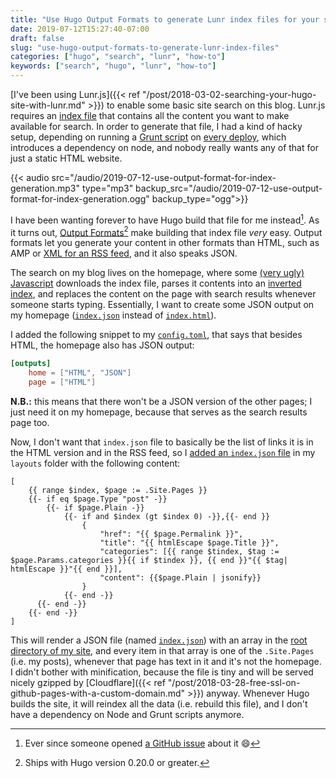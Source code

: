 ```yaml
---
title: "Use Hugo Output Formats to generate Lunr index files for your static site search"
date: 2019-07-12T15:27:40-07:00
draft: false
slug: "use-hugo-output-formats-to-generate-lunr-index-files"
categories: ["hugo", "search", "lunr", "how-to"]
keywords: ["search", "hugo", "lunr", "how-to"]
---
```


[I've been using Lunr.js]({{< ref "/post/2018-03-02-searching-your-hugo-site-with-lunr.md" >}}) to enable some basic site search on this blog. Lunr.js requires an [index file](/index.json) that contains all the content you want to make available for search. In order to generate that file, I had a kind of hacky setup, depending on running a [Grunt script](https://github.com/bartdegoede/blog/blob/7eccae434335c6ab6ec5e10240dbc89884a194ad/Gruntfile.js) on [every deploy](https://github.com/bartdegoede/blog/commit/335d19e81016633823ccfb6fbb2038c891182bbb#diff-60254338249f657a0a83f98258a56bfeL9), which introduces a dependency on node, and nobody really wants any of that for just a static HTML website.<!--more-->

{{< audio src="/audio/2019-07-12-use-output-format-for-index-generation.mp3" type="mp3" backup_src="/audio/2019-07-12-use-output-format-for-index-generation.ogg" backup_type="ogg">}}

I have been wanting forever to have Hugo build that file for me instead[^gh_issue]. As it turns out, [Output Formats](https://gohugo.io/templates/output-formats/#output-formats-for-pages)[^hugo] make building that index file _very_ easy. Output formats let you generate your content in other formats than HTML, such as AMP or [XML for an RSS feed](https://bart.degoe.de/index.xml), and it also speaks JSON.

The search on my blog lives on the homepage, where some [(very ugly) Javascript](https://github.com/bartdegoede/blog/blob/335d19e81016633823ccfb6fbb2038c891182bbb/static/js/search/search.js) downloads the index file, parses it contents into an [inverted index](https://en.wikipedia.org/wiki/Inverted_index), and replaces the content on the page with search results whenever someone starts typing. Essentially, I want to create some JSON output on my homepage ([`index.json`](/index.json) instead of [`index.html`](/index.html)).

I added the following snippet to my [`config.toml`](https://github.com/bartdegoede/blog/blob/335d19e81016633823ccfb6fbb2038c891182bbb/config.toml#L24-L26), that says that besides HTML, the homepage also has JSON output:

```toml
[outputs]
    home = ["HTML", "JSON"]
    page = ["HTML"]
```
**N.B.:** this means that there won't be a JSON version of the other pages; I just need it on my homepage, because that serves as the search results page too.

Now, I don't want that `index.json` file to basically be the list of links it is in the HTML version and in the RSS feed, so I [added an `index.json` file](https://github.com/bartdegoede/blog/blob/335d19e81016633823ccfb6fbb2038c891182bbb/layouts/index.json) in my `layouts` folder with the following content:

```
[
    {{ range $index, $page := .Site.Pages }}
    {{- if eq $page.Type "post" -}}
        {{- if $page.Plain -}}
            {{- if and $index (gt $index 0) -}},{{- end }}
                {
                    "href": "{{ $page.Permalink }}",
                    "title": "{{ htmlEscape $page.Title }}",
                    "categories": [{{ range $tindex, $tag := $page.Params.categories }}{{ if $tindex }}, {{ end }}"{{ $tag| htmlEscape }}"{{ end }}],
                    "content": {{$page.Plain | jsonify}}
                }
            {{- end -}}
      {{- end -}}
    {{- end -}}
]
```

This will render a JSON file (named [`index.json`](/index.json)) with an array in the [root directory of my site](https://github.com/bartdegoede/bartdegoede.github.io/blob/master/index.json), and every item in that array is one of the `.Site.Pages` (i.e. my posts), whenever that page has text in it and it's not the homepage. I didn't bother with minification, because the file is tiny and will be served nicely gzipped by [Cloudflare]({{< ref "/post/2018-03-28-free-ssl-on-github-pages-with-a-custom-domain.md" >}}) anyway. Whenever Hugo builds the site, it will reindex all the data (i.e. rebuild this file), and I don't have a dependency on Node and Grunt scripts anymore.

[^hugo]: Ships with Hugo version 0.20.0 or greater.
[^gh_issue]: Ever since someone opened [a GitHub issue](https://github.com/bartdegoede/blog/issues/1) about it 😄
